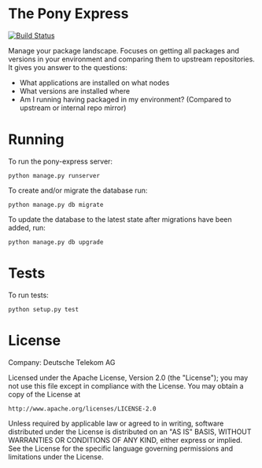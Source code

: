 # The Pony Express

[![Build Status](https://travis-ci.org/TelekomCloud/pony-express.png)](https://travis-ci.org/TelekomCloud/pony-express.png)

Manage your package landscape. Focuses on getting all packages and versions in your environment and comparing them to upstream repositories. It gives you answer to the questions:

* What applications are installed on what nodes
* What versions are installed where
* Am I running having packaged in my environment? (Compared to upstream or internal repo mirror)

# Running

To run the pony-express server:

    python manage.py runserver

To create and/or migrate the database run:

    python manage.py db migrate

To update the database to the latest state after migrations have been added, run:

    python manage.py db upgrade

# Tests

To run tests:

    python setup.py test

# License

Company: Deutsche Telekom AG

Licensed under the Apache License, Version 2.0 (the "License");
you may not use this file except in compliance with the License.
You may obtain a copy of the License at

    http://www.apache.org/licenses/LICENSE-2.0

Unless required by applicable law or agreed to in writing, software
distributed under the License is distributed on an "AS IS" BASIS,
WITHOUT WARRANTIES OR CONDITIONS OF ANY KIND, either express or implied.
See the License for the specific language governing permissions and
limitations under the License.
